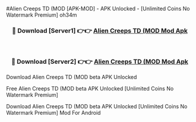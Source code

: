 #Alien Creeps TD (MOD [APK-MOD] - APK Unlocked - [Unlimited Coins No Watermark Premium] oh34m



<div align="center">

<h3>🔴 Download [Server1] 👉👉 <a href="https://momento.my/?title=Alien_Creeps_TD_(MOD">Alien Creeps TD (MOD Mod Apk</a></h3><br>

<h3>🔴 Download [Server2] 👉👉 <a href="https://momento.my/?title=Alien_Creeps_TD_(MOD">Alien Creeps TD (MOD Mod Apk</a></h3>
</div>



Download Alien Creeps TD (MOD beta APK Unlocked

Free Alien Creeps TD (MOD beta APK Unlocked [Unlimited Coins No Watermark Premium]

Download Alien Creeps TD (MOD beta APK Unlocked [Unlimited Coins No Watermark Premium] Mod For Android
